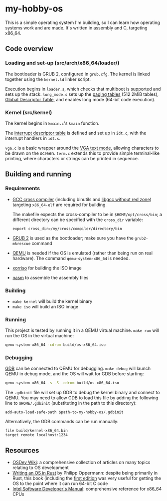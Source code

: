 # my-hobby-os

This is a simple operating system I'm building, so I can learn how operating systems work and are made. It's written in assembly and C, targeting x86_64.

## Code overview

### Loading and set-up (src/arch/x86_64/loader/)

The bootloader is GRUB 2, configured in `grub.cfg`. The kernel is linked together using the `kernel.ld` linker script.

Execution begins in `loader.s`, which checks that multiboot is supported and sets up the stack. `long_mode.s` sets up the [paging tables](https://wiki.osdev.org/Paging) (512 2MiB tables), [Global Descriptor Table](https://wiki.osdev.org/Global_Descriptor_Table), and enables long mode (64-bit code execution).

### Kernel (src/kernel)

The kernel begins in `kmain.c`'s `kmain` function.

The [interrupt descriptor table](https://en.wikipedia.org/wiki/Interrupt_descriptor_table) is defined and set up in `idt.c`, with the interrupt handlers in `idt.s`.

`vga.c` is a basic wrapper around the [VGA text mode](https://wiki.osdev.org/VGA_Hardware), allowing characters to be drawn on the screen. `term.c` extends this to provide simple terminal-like printing, where characters or strings can be printed in sequence.

## Building and running

### Requirements

- [GCC cross compiler](https://wiki.osdev.org/GCC_Cross-Compiler) (including binutils and [libgcc without red zone](https://wiki.osdev.org/Libgcc_without_red_zone)) targeting `x86_64-elf` are required for building.

  The makefile expects the cross-compiler to be in `$HOME/opt/cross/bin`; a different directory can be specified with the `cross_dir` variable:

  ```
  export cross_dir=/my/cross/compiler/directory/bin
  ```
- [GRUB 2](https://www.gnu.org/software/grub/) is used as the bootloader; make sure you have the `grub2-mkrescue` command
- [QEMU](https://www.qemu.org/) is needed if the OS is emulated (rather than being run on real hardware). The command `qemu-system-x86_64` is needed.
- [xorriso](https://www.gnu.org/software/xorriso/) for building the ISO image
- [nasm](https://www.nasm.us/) to assemble the assembly files

### Building

- `make kernel` will build the kernel binary
- `make iso` will build an ISO image

### Running

This project is tested by running it in a QEMU virtual machine. `make run` will run the OS in the virtual machine:

```sh
qemu-system-x86_64 -cdrom build/os-x86_64.iso
```

### Debugging

[GDB](https://www.gnu.org/software/gdb/) can be connected to QEMU for debugging. `make debug` will launch QEMU in debug mode, and the OS will wait for GDB before starting:

```sh
qemu-system-x86_64 -s -S -cdrom build/os-x86_64.iso
```

The `.gdbinit` file will set up GDB to debug the kernel binary and connect to QEMU. You may need to allow GDB to load this file by adding the following line to `$HOME/.gdbinit` (substituting in the path to this directory):

```
add-auto-load-safe-path $path-to-my-hobby-os/.gdbinit
```

Alternatively, the GDB commands can be run manually:

```
file build/kernel-x86_64.bin
target remote localhost:1234
```

## Resources

- [OSDev Wiki](https://wiki.osdev.org/): a comprehensive collection of articles on many topics relating to OS development
- [Writing an OS in Rust](https://os.phil-opp.com/) by Philipp Oppermann: despite being primarily in Rust, this book (including the [first edition](https://os.phil-opp.com/first-edition/) was very useful for getting the OS to the point where it can run 64-bit C code
- [Intel Software Developer's Manual](https://software.intel.com/en-us/articles/intel-sdm): comprehensive reference for x86_64 CPUs
